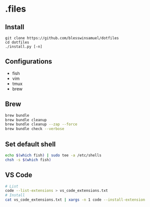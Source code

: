 # .files

## Install

```
git clone https://github.com/blesswinsamuel/dotfiles
cd dotfiles
./install.py [-n]
```

## Configurations

- fish
- vim
- tmux
- brew

## Brew

```sh
brew bundle
brew bundle cleanup
brew bundle cleanup --zap --force
brew bundle check --verbose
```

## Set default shell

```sh
echo $(which fish) | sudo tee -a /etc/shells
chsh -s $(which fish)
```

## VS Code

```sh
# List
code --list-extensions > vs_code_extensions.txt
# Install
cat vs_code_extensions.txt | xargs -n 1 code --install-extension
```

